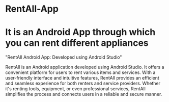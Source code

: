 # RentAll-App

# It is an Android App through which you can rent different appliances


"RentAll Android App: Developed using Android Studio"

RentAll is an Android application developed using Android Studio. It offers a convenient platform for users to rent various items and services. With a user-friendly interface and intuitive features, RentAll provides an efficient and seamless experience for both renters and service providers. Whether it's renting tools, equipment, or even professional services, RentAll simplifies the process and connects users in a reliable and secure manner.

